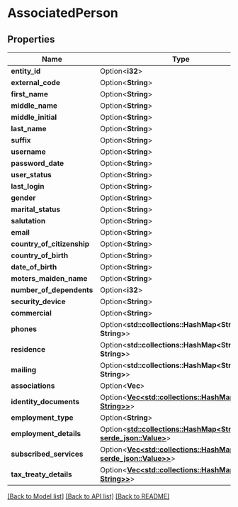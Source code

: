 # AssociatedPerson

## Properties

Name | Type | Description | Notes
------------ | ------------- | ------------- | -------------
**entity_id** | Option<**i32**> |  | [optional]
**external_code** | Option<**String**> |  | [optional]
**first_name** | Option<**String**> |  | [optional]
**middle_name** | Option<**String**> |  | [optional]
**middle_initial** | Option<**String**> |  | [optional]
**last_name** | Option<**String**> |  | [optional]
**suffix** | Option<**String**> |  | [optional]
**username** | Option<**String**> |  | [optional]
**password_date** | Option<**String**> |  | [optional]
**user_status** | Option<**String**> |  | [optional]
**last_login** | Option<**String**> |  | [optional]
**gender** | Option<**String**> |  | [optional]
**marital_status** | Option<**String**> |  | [optional]
**salutation** | Option<**String**> |  | [optional]
**email** | Option<**String**> |  | [optional]
**country_of_citizenship** | Option<**String**> |  | [optional]
**country_of_birth** | Option<**String**> |  | [optional]
**date_of_birth** | Option<**String**> |  | [optional]
**moters_maiden_name** | Option<**String**> |  | [optional]
**number_of_dependents** | Option<**i32**> |  | [optional]
**security_device** | Option<**String**> |  | [optional]
**commercial** | Option<**String**> |  | [optional]
**phones** | Option<**std::collections::HashMap<String, String>**> |  | [optional]
**residence** | Option<**std::collections::HashMap<String, String>**> |  | [optional]
**mailing** | Option<**std::collections::HashMap<String, String>**> |  | [optional]
**associations** | Option<**Vec<String>**> |  | [optional]
**identity_documents** | Option<[**Vec<std::collections::HashMap<String, String>>**](std::collections::HashMap.md)> |  | [optional]
**employment_type** | Option<**String**> |  | [optional]
**employment_details** | Option<[**std::collections::HashMap<String, serde_json::Value>**](serde_json::Value.md)> |  | [optional]
**subscribed_services** | Option<[**Vec<std::collections::HashMap<String, serde_json::Value>>**](std::collections::HashMap.md)> |  | [optional]
**tax_treaty_details** | Option<[**Vec<std::collections::HashMap<String, String>>**](std::collections::HashMap.md)> |  | [optional]

[[Back to Model list]](../README.md#documentation-for-models) [[Back to API list]](../README.md#documentation-for-api-endpoints) [[Back to README]](../README.md)


